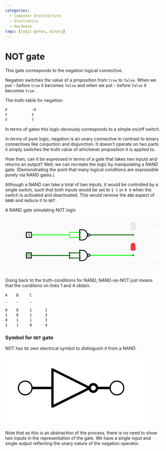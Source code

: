 ```yaml
---
categories:
  - Computer Architecture
  - Electronics
  - Hardware
tags: [logic-gates, binary]
---
```


# NOT gate

This gate corresponds to the negation logical connective.

Negation switches the value of a proposition from `true` to `false`. When we put `~` before `true` it becomes `false` and when we put `~` before `false` it becomes `true` .

The truth-table for negation:
````
P			~P
T			F	
F			T
````
In terms of gates this logic obviously corresponds to a simple on/off switch. 

In terms of pure logic, negation is an unary connective in contrast to binary connectives like conjuction and disjunction. It doesn't operate on two parts it simply switches the truth value of whichever proposition it is applied to. 

How then, can it be expressed in terms of a gate that takes two inputs and returns an output? Well, we can recreate the logic by manipulating a NAND gate. (Demonstrating the point that many logical conditions are expressible purely via NAND gates.)

Although a NAND can take a total of two inputs, it would be controlled by a single switch, such that both inputs would be set to `1 1` or `0 0` when the switch is activated and deactivated. This would remove the `AND` aspect of `NAND` and reduce it to `NOT` .

A NAND gate simulating NOT logic

![Screenshot_2020-08-25_at_15.09.01.png](../../img/Screenshot_2020-08-25_at_15.09.01.png)

Going back to the truth-conditions for NAND, NAND-as-NOT just means that the conditons on lines 1 and 4 obtain:

```
A    B     C
_    _     _

0    0     1      1    
1    0     1      2 
0    1     1      3 
1    1     0      4
```

### Symbol for `NOT` gate

NOT has its own electrical symbol to distinguish it from a NAND:

![Screenshot_2020-08-25_at_15.18.34.png](../../img/Screenshot_2020-08-25_at_15.18.34.png)

Note that as this is an abstraction of the process, there is no need to show two inputs in the representation of the gate. We have a single input and single output reflecting the unary nature of the negation operator. 